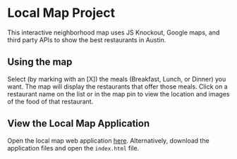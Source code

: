 # Local Map Project
This interactive neighborhood map uses JS Knockout, Google maps, and third party APIs to show the best 
restaurants in Austin.

## Using the map
Select (by marking with an [X]) the meals (Breakfast, Lunch, or Dinner) you want. The map will display the
restaurants that offer those meals. Click on a restaurant name on the list or in the map pin to view the location 
and images of the food of that restaurant. 
 
## View the Local Map Application
Open the local map web application [here](https://miguelamartinez.github.io/local-map-project/).
Alternatively, download the application files and open the `index.html` file.
 
